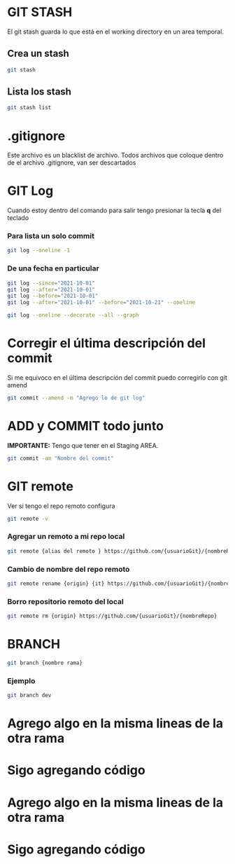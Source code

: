 # GIT STASH
El git stash guarda lo que está en el working directory en un area temporal.

## Crea un stash

```bash
git stash
```

## Lista los stash 
```bash
git stash list
```

# .gitignore
Este archivo es un blacklist de archivo. Todos archivos que coloque dentro de el archivo .gitignore, van ser descartados

# GIT Log
Cuando estoy dentro del comando para salir tengo presionar la tecla **q** del teclado

### Para lista un solo commit

```bash
git log --oneline -1
```

### De una fecha en particular

```bash
git log --since="2021-10-01"
git log --after="2021-10-01"
git log --before="2021-10-01"
git log --after="2021-10-01" --before="2021-10-21" --oneline
```

```bash
git log --oneline --decorate --all --graph
```


# Corregir el última descripción del commit
Si me equivoco en el última descripción del commit puedo corregirlo con git amend

```bash
git commit --amend -m "Agrego lo de git log"
```
# ADD y COMMIT todo junto
**IMPORTANTE:** Tengo que tener en el Staging AREA.

```bash
git commit -am "Nombre del commit"
```

# GIT remote

Ver si tengo el repo remoto configura

```bash
git remote -v
```
### Agregar un remoto a mi repo local
```bash
git remote {alias del remoto } https://github.com/{usuarioGit}/{nombreRepo}
```
### Cambio de nombre del repo remoto
```bash
git remote rename {origin} {it} https://github.com/{usuarioGit}/{nombreRepo}
```
### Borro repositorio remoto del local
```bash
git remote rm {origin} https://github.com/{usuarioGit}/{nombreRepo}
```

# BRANCH

```bash
git branch {nombre rama}
```

### Ejemplo
```bash
git branch dev
```

# Agrego algo en la misma lineas de la otra rama
# Sigo agregando código
# Agrego algo en la misma lineas de la otra rama
# Sigo agregando código